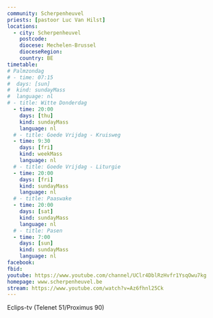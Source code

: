 ```yaml
---
community: Scherpenheuvel
priests: [pastoor Luc Van Hilst]
locations:
  - city: Scherpenheuvel
    postcode: 
    diocese: Mechelen-Brussel
    dioceseRegion: 
    country: BE
timetable:
# Palmzondag
# - time: 07:15
#  days: [sun]
#  kind: sundayMass
#  language: nl
# - title: Witte Donderdag
  - time: 20:00
    days: [thu]
    kind: sundayMass
    language: nl
  # - title: Goede Vrijdag - Kruisweg
  - time: 9:30
    days: [fri]
    kind: weekMass
    language: nl
  # - title: Goede Vrijdag - Liturgie
  - time: 20:00
    days: [fri]
    kind: sundayMass
    language: nl
  # - title: Paaswake
  - time: 20:00
    days: [sat]
    kind: sundayMass
    language: nl
  # - title: Pasen
  - time: 7:00
    days: [sun]
    kind: sundayMass
    language: nl  
facebook: 
fbid: 
youtube: https://www.youtube.com/channel/UClr4DblRzHvfr1YsqOwu7kg
homepage: www.scherpenheuvel.be
stream: https://www.youtube.com/watch?v=Az6fhnl25Ck
---
```

Eclips-tv (Telenet 51/Proximus 90)
